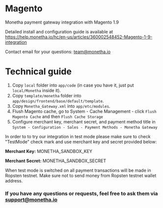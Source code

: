 # Magento

Monetha payment gateway integration with Magento 1.9

Detailed install and configuration guide is available at https://help.monetha.io/hc/en-us/articles/360002548452-Magento-1-9-integration

Contact email for your questions: team@monetha.io

# Technical guide
1. Copy `local` folder into `app/code` (in case you have it, just put `local/Monetha` inside it).
2. Copy `template/monetha` folder into `app/design/frontend/base/default/template`.
3. Copy `Monetha_Gateway.xml` into `app/etc/modules`.
4. Flush Magento cache, go to System - Cache Management - click `Flush Magento Cache` and then `Flush Cache Storage`
5. Configure merchant key, merchant secret, and payment method title in `System - Configuration - Sales - Payment Methods - Monetha Gateway`

In order to to try our integration in test mode please make sure to check "TestMode" check mark and use merchant key and secret provided below:

**Merchant Key:** MONETHA_SANDBOX_KEY

**Merchant Secret:** MONETHA_SANDBOX_SECRET

When test mode is switched on all payment transactions will be made in Ropsten testnet. Make sure not to send money from Ropsten testnet wallet address.


### If you have any questions or requests, feel free to ask them via support@monetha.io
